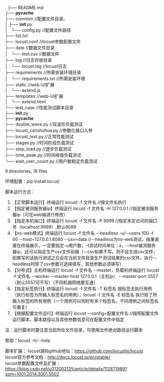 .
├── README.md  
├── __pycache__  
├── common                       //配置文件目录。  
│   ├── __init__.py  
│   └── config.py                //配置文件路径  
├── list.txt  
├── locust.conf                  //locust参数配置文件  
├── date                          //数据文件目录  
│   └── test.csv                 //数据文件  
├── log                          //日志存放目录  
│   └── locust.log               //locust日志  
├── requirements                 //所需安装环境目录  
│   └── requirements.txt         //所需安装环境  
├── static                       //web-UI扩展  
│   └── extend.js  
├── templates                    //web-UI扩展  
│   └── extend.html  
└── test_case                    //性能测试脚本目录  
    ├── __init__.py  
    ├── __pycache__  
    ├── double_wave.py           //双波形负载测试  
    ├── locust_canshuhua.py      //参数化接口入参   
    ├── locust_test.py           //正常性能测试  
    ├── stages.py                //时间阶段负载测试  
    ├── step_load.py             //逐步负载测试  
    ├── time_peak.py             //时间峰值负载测试  
    └── wait_user_count.py       //用户数稳定负载测试  

9 directories, 18 files


环境配置：pip install locust

脚本运行方式：
1. 【正常脚本运行】终端运行  locust -f 文件名                    //按文件名执行
2. 【指定被测服务器ip】终端运行  locust -f 文件名 -H 127.0.0.1       //指定被测服务器ip（可在web端进行修改）
3. 【指定本机端口】终端运行  locust -f 文件名 -P 9999            //指定本定访问的端口号（localhost:9999）,默认8089
4. 【no-web模式】终端运行  locust -f 文件名 --headless -u/--users 100 -t 60 --host=127.0.0.1:8080  --csv=data          //--headless为no-web测试，结果直接在终端展示，一定要指定-u用户数，-t测试时间单位：s，--host被测服务器ip，还可以指定生产csv文件前缀（--csv如果不写，则不会生成csv文件，如果写的话执行测试之后会在当前文件目录生产测试结果的csv文件，执行--headless时除了csv参数可选择填写，其他参数必须填写）
5. 【分布式】主机终端运行  locust -f 文件名 --master，负载机终端运行  locust -f 文件名 --worker --master-host 127.0.0.1（主机ip） --master-port 5557（默认5557可不写）（不同机器网络要互通）
6. 【指定标签执行】终端运行  locust -f 文件名 -T 标签名 按标签去执行用例（执行标签为所输入标签名的用例），locust -f 文件名 -E 标签名 执行除了所输入标签的所有用例（一个用例可以同时有多个标签名，不同用例之间标签名可重复）
7. 【根据配置文件运行】终端运行  locust --config=配置文件名        //按照配置文件运行脚本，脚本路径以及其他参数信息可在配置文件中指定

注：运行脚本时要注意当前所处文件目录，可使用文件绝对路径运行脚本

帮助：locust -h/--help

脚本扩展：
locust源码github地址：https://github.com/locustio/locust  
locust官方参考文档：http://docs.locust.io/en/stable/  
locust参数配置文件及扩展：https://blog.csdn.net/u012002125/article/details/112871989?spm=1001.2014.3001.5502  
